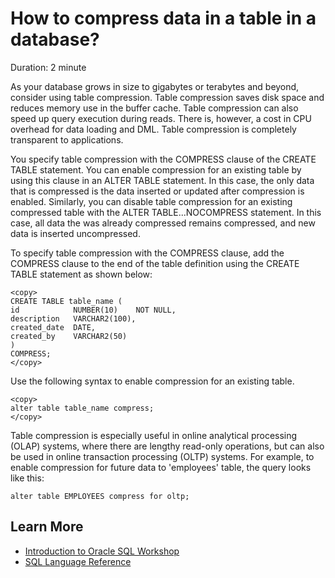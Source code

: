 # How to compress data in a table in a database?

Duration: 2 minute

As your database grows in size to gigabytes or terabytes and beyond, consider using table compression. Table compression saves disk space and reduces memory use in the buffer cache. Table compression can also speed up query execution during reads. There is, however, a cost in CPU overhead for data loading and DML. Table compression is completely transparent to applications.

You specify table compression with the COMPRESS clause of the CREATE TABLE statement. You can enable compression for an existing table by using this clause in an ALTER TABLE statement. In this case, the only data that is compressed is the data inserted or updated after compression is enabled. Similarly, you can disable table compression for an existing compressed table with the ALTER TABLE...NOCOMPRESS statement. In this case, all data the was already compressed remains compressed, and new data is inserted uncompressed.

To specify table compression with the COMPRESS clause, add the COMPRESS clause to the end of the table definition using the CREATE TABLE statement as shown below:

```
<copy>
CREATE TABLE table_name (
id            NUMBER(10)    NOT NULL,
description   VARCHAR2(100),
created_date  DATE,
created_by    VARCHAR2(50)
)
COMPRESS;
</copy>
```

Use the following syntax to enable compression for an existing table.

```
<copy>
alter table table_name compress;
</copy>
```

Table compression is especially useful in online analytical processing (OLAP) systems, where there are lengthy read-only operations, but can also be used in online transaction processing (OLTP) systems. For example, to enable compression for future data to 'employees' table, the query looks like this:

```
alter table EMPLOYEES compress for oltp;
```

## Learn More

* [Introduction to Oracle SQL Workshop](https://apexapps.oracle.com/pls/apex/dbpm/r/livelabs/view-workshop?wid=943)
* [SQL Language Reference](https://docs.oracle.com/en/database/oracle/oracle-database/12.2/sqlrf/Introduction-to-Oracle-SQL.html#GUID-049B7AE8-11E1-4110-B3E4-D117907D77AC)
